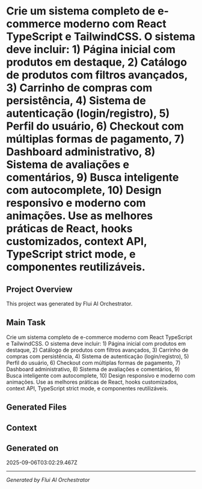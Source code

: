 # Crie um sistema completo de e-commerce moderno com React TypeScript e TailwindCSS. O sistema deve incluir: 1) Página inicial com produtos em destaque, 2) Catálogo de produtos com filtros avançados, 3) Carrinho de compras com persistência, 4) Sistema de autenticação (login/registro), 5) Perfil do usuário, 6) Checkout com múltiplas formas de pagamento, 7) Dashboard administrativo, 8) Sistema de avaliações e comentários, 9) Busca inteligente com autocomplete, 10) Design responsivo e moderno com animações. Use as melhores práticas de React, hooks customizados, context API, TypeScript strict mode, e componentes reutilizáveis.

## Project Overview
This project was generated by Flui AI Orchestrator.

## Main Task
Crie um sistema completo de e-commerce moderno com React TypeScript e TailwindCSS. O sistema deve incluir: 1) Página inicial com produtos em destaque, 2) Catálogo de produtos com filtros avançados, 3) Carrinho de compras com persistência, 4) Sistema de autenticação (login/registro), 5) Perfil do usuário, 6) Checkout com múltiplas formas de pagamento, 7) Dashboard administrativo, 8) Sistema de avaliações e comentários, 9) Busca inteligente com autocomplete, 10) Design responsivo e moderno com animações. Use as melhores práticas de React, hooks customizados, context API, TypeScript strict mode, e componentes reutilizáveis.

## Generated Files


## Context


## Generated on
2025-09-06T03:02:29.467Z

---
*Generated by Flui AI Orchestrator*
